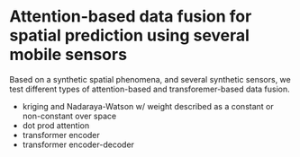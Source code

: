 Attention-based data fusion for spatial prediction using several mobile sensors
============================================================================================

Based on a synthetic spatial phenomena, and several synthetic sensors, we test different types of attention-based and transforemer-based data fusion.

- kriging and Nadaraya-Watson w/ weight described as a constant or non-constant over space
- dot prod attention
- transformer encoder
- transformer encoder-decoder

